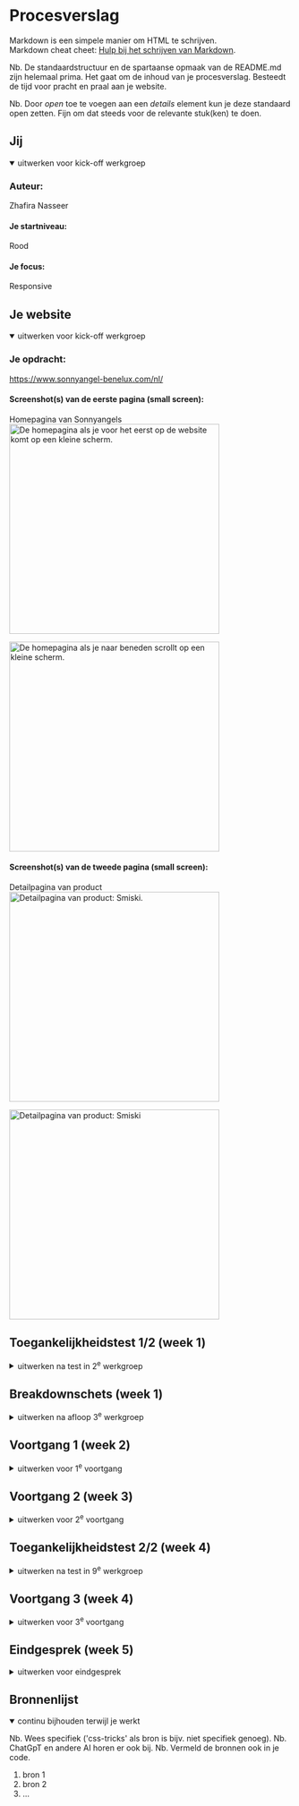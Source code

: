 # Procesverslag
Markdown is een simpele manier om HTML te schrijven.  
Markdown cheat cheet: [Hulp bij het schrijven van Markdown](https://github.com/adam-p/markdown-here/wiki/Markdown-Cheatsheet).

Nb. De standaardstructuur en de spartaanse opmaak van de README.md zijn helemaal prima. Het gaat om de inhoud van je procesverslag. Besteedt de tijd voor pracht en praal aan je website.

Nb. Door *open* toe te voegen aan een *details* element kun je deze standaard open zetten. Fijn om dat steeds voor de relevante stuk(ken) te doen.





## Jij

<details open>
  <summary>uitwerken voor kick-off werkgroep</summary>

  ### Auteur:
  Zhafira Nasseer

  #### Je startniveau:
  Rood

  #### Je focus:
  Responsive
 
</details>





## Je website

<details open>
  <summary>uitwerken voor kick-off werkgroep</summary>

  ### Je opdracht:
  https://www.sonnyangel-benelux.com/nl/

  #### Screenshot(s) van de eerste pagina (small screen): 
  Homepagina van Sonnyangels  
  <img src="/readme-images/phoneview-home1.png" width="375px" alt="De homepagina als je voor het eerst op de website komt op een kleine scherm.">

  <img src="/readme-images/phoneview-home2.png" width="375px" alt="De homepagina als je naar beneden scrollt op een kleine scherm.">


  #### Screenshot(s) van de tweede pagina (small screen):
  Detailpagina van product  
  <img src="/readme-images/detailpagina1.png" width="375px" alt="Detailpagina van product: Smiski.">
  
  <img src="/readme-images/detailpagina2.png" width="375px" alt="Detailpagina van product: Smiski">

 
</details>



## Toegankelijkheidstest 1/2 (week 1)

<details>
  <summary>uitwerken na test in 2<sup>e</sup> werkgroep</summary>

  ### Bevindingen
  Lijst met je bevindingen die in de test naar voren kwamen:

  Wat goed ging:
  -Als je door de navigatiebar gaat met de screenreader vertelt het of je die link al heb bezoekt
  -Het zegt op welke link je bent 
  -Zegt op hoeveelste link je bent (e.g link 4 van 6)
  -Screenreader vertelt of je het einde van de navigatiebar heb bereikt
  -Form aan het einde van de homepagina wordt correct gelezen door de screenreader
  -Footer links zijn duidelijk
  -Taal en profiel menu zijn dropdown buttons

  Wat fout ging:
  -De zoek button wordt als 'button' vertelt, wat zijn functie niet duidelijk vertaalt
  -Headings zijn niet in volgorde. Er is op de homepagina geen h1 en het jumpt van h2 naar h4 
  -De shoppingcart in de header wordt niet vertaalt naar shopping cart, maar de hoeveelheid spullen in de cart wordt wel vertelt
  -De plaatjes die linken naar een andere pagina is niet goed vertaalt
  -De taal en profiel buttons worden vertaalt naar 'button' em is dus niet duidelijk in zijn functie
  -De button die hide in de plaatjes van de carousel wordt niet duidelijk vertaalt
  -De andere twee buttons die hide in de plaatjes van de carousel wordt ook niet duidelijk vertaalt en die zijn links
  -Sommige links zijn onduidelijk en hebben geen vertaling
  -De headings in de detailpagina zijn niet op volgorde
  -De form controls in de detailpagina zijn ook niet duidelijk en hebben geen namen

</details>



## Breakdownschets (week 1)

<details>
  <summary>uitwerken na afloop 3<sup>e</sup> werkgroep</summary>

  ### de hele homepagina: 
  <img src="/readme-images/Homepagina-breakdownschets.jpg" width="375px" alt="breakdown van de hele homepagina">

  ### de hele detailpagina: 
  <img src="/readme-images/Detailpagina-breakdownschets.jpg" width="375px" alt="breakdown van de hele detailpagina">

  ### Hamburger menu: 
  <img src="/readme-images/Hamburgermenu-breakdownschets.jpg" width="375px" alt="breakdown van hamburger menu">

  ### Product card: 
  <img src="/readme-images/Productcard-breakdownschets.jpg" width="375px" alt="breakdown van product card">

</details>





## Voortgang 1 (week 2)

<details>
  <summary>uitwerken voor 1<sup>e</sup> voortgang</summary>

  ### Stand van zaken
  hier dit ging goed & dit was lastig (neem ook screenshots op van delen van je website en code)


  ### Agenda voor meeting
  samen met je groepje opstellen

  | Zhafira        | Safae              | Robin        | Maaike           |
  | ---            | ---                | ---          | ---              |
  | Ik weet niet zo goed hoe je een carousel moet maken voor plaatjes, dus hoe moet dit?| en dit             | en ik dit    | en dan ik dat    |
  | In de product viewer met images, hoe kan ik ervoor zorgen dat het grote plaatje verandert als ik op de kleine klik?               | dit als er tijd is | nog een punt | dit wil ik zeker |
  | Paar vragen over website structuur               | ...                | ...          | ...              |


  ### Verslag van meeting
  hier na afloop snel de uitkomsten van de meeting vastleggen

  - punt 1
  - punt 2
  - nog een punt
  - ...

</details>





## Voortgang 2 (week 3)

<details>
  <summary>uitwerken voor 2<sup>e</sup> voortgang</summary>

  ### Stand van zaken
  hier dit ging goed & dit was lastig (neem ook screenshots op van delen van je website en code)


  ### Agenda voor meeting
  samen met je groepje opstellen

  | student 1      | student 2          | student 3    | student 4        |
  | ---            | ---                | ---          | ---              |
  | dit bespreken  | en dit             | en ik dit    | en dan ik dat    |
  | en dat ook nog | dit als er tijd is | nog een punt | dit wil ik zeker |
  | ...            | ...                | ...          | ...              |


  ### Verslag van meeting
  hier na afloop snel de uitkomsten van de meeting vastleggen

  - punt 1
  - punt 2
  - nog een punt
- ...

</details>





## Toegankelijkheidstest 2/2 (week 4)

<details>
  <summary>uitwerken na test in 9<sup>e</sup> werkgroep</summary>

  ### Bevindingen
  Lijst met je bevindingen die in de test naar voren kwamen (geef ook aan wat er verbeterd is):

</details>





## Voortgang 3 (week 4)

<details>
  <summary>uitwerken voor 3<sup>e</sup> voortgang</summary>

  ### Stand van zaken
  hier dit ging goed & dit was lastig (neem ook screenshots op van delen van je website en code)


  ### Agenda voor meeting
  samen met je groepje opstellen

  | student 1      | student 2          | student 3    | student 4        |
  | ---            | ---                | ---          | ---              |
  | dit bespreken  | en dit             | en ik dit    | en dan ik dat    |
  | en dat ook nog | dit als er tijd is | nog een punt | dit wil ik zeker |
  | ...            | ...                | ...          | ...              |


  ### Verslag van meeting
  hier na afloop snel de uitkomsten van de meeting vastleggen

  - punt 1
  - punt 2
  - nog een punt
  - ...

</details>





## Eindgesprek (week 5)

<details>
  <summary>uitwerken voor eindgesprek</summary>

  ### Je uitkomst - karakteristiek screenshots:
  <img src="readme-images/dummy-plaatje.jpg" width="375px" alt="uitomst opdracht 1">


  ### Dit ging goed/Heb ik geleerd: 
  Korte omschrijving met plaatjes

  <img src="readme-images/dummy-plaatje.jpg" width="375px" alt="top">


  ### Dit was lastig/Is niet gelukt:
  Korte omschrijving met plaatjes

  <img src="readme-images/dummy-plaatje.jpg" width="375px" alt="bummer">
</details>





## Bronnenlijst

<details open>
  <summary>continu bijhouden terwijl je werkt</summary>

  Nb. Wees specifiek ('css-tricks' als bron is bijv. niet specifiek genoeg). 
  Nb. ChatGpT en andere AI horen er ook bij.
  Nb. Vermeld de bronnen ook in je code.

  1. bron 1
  2. bron 2
  3. ...

</details>